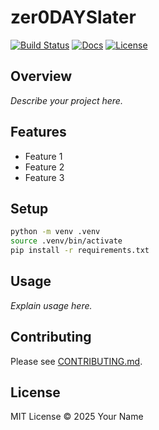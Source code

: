 # zer0DAYSlater

[![Build Status](https://github.com/GnomeMan4201/zer0DAYSlater/actions/workflows/python-ci.yml/badge.svg)](https://github.com/GnomeMan4201/zer0DAYSlater/actions/workflows/python-ci.yml)
[![Docs](https://github.com/GnomeMan4201/zer0DAYSlater/actions/workflows/docs.yml/badge.svg)](https://github.com/GnomeMan4201/zer0DAYSlater/actions/workflows/docs.yml)
[![License](https://img.shields.io/badge/license-MIT-blue.svg)](LICENSE)

## Overview

*Describe your project here.*

## Features

- Feature 1
- Feature 2
- Feature 3

## Setup

```bash
python -m venv .venv
source .venv/bin/activate
pip install -r requirements.txt
```

## Usage

*Explain usage here.*

## Contributing

Please see [CONTRIBUTING.md](CONTRIBUTING.md).

## License

MIT License © 2025 Your Name
